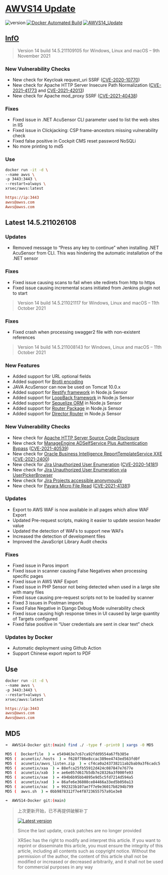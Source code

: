 # [AWVS14 Update](https://awvs.vercel.app/)

![version](https://img.shields.io/badge/Version-14.5.211026108-da282a)  [![Docker Automated Build](https://img.shields.io/docker/automated/xrsec/awvs?label=Build&logo=docker&style=flat-square)](https://hub.docker.com/r/xrsec/awvs) [![AWVS14_Update](https://github.com/XRSec/AWVS14-Update/actions/workflows/AWVS14_Update.yml/badge.svg)](https://github.com/XRSec/AWVS14-Update/actions/workflows/AWVS14_Update.yml)

## [InfO](https://www.acunetix.com/support/build-history/)

> Version 14 build 14.5.211109105 for Windows, Linux and macOS – 9th November 2021

### New Vulnerability Checks

- New check for Keycloak request_uri SSRF ([CVE-2020-10770](https://nvd.nist.gov/vuln/detail/CVE-2020-10770))
- New check for Apache HTTP Server Insecure Path Normalization ([CVE-2021-41773](https://nvd.nist.gov/vuln/detail/CVE-2021-41773) and [CVE-2021-42013](https://nvd.nist.gov/vuln/detail/CVE-2021-42013))
- New check for Apache mod_proxy SSRF ([CVE-2021-40438](https://nvd.nist.gov/vuln/detail/CVE-2021-40438))

### Fixes

- Fixed issue in .NET AcuSensor CLI parameter used to list the web sites in IIS
- Fixed issue in Clickjacking: CSP frame-ancestors missing vulnerability check
- Fixed false positive in Сockpit CMS reset password NoSQLi
- No more printing to md5

### Use

```bash
docker run -it -d \
--name awvs \
-p 3443:3443 \
--restart=always \
xrsec/awvs:latest
```

```ini
https://ip:3443
awvs@awvs.com
Awvs@awvs.com
```

## Latest 14.5.211026108
### Updates

- Removed message to “Press any key to continue” when installing .NET AcuSensor from CLI. This was hindering the automatic installation of the .NET sensor

### Fixes

- Fixed issue causing scans to fail when site redirets from http to https
- Fixed issue causing incremental scans initiated from Jenkins plugin not to start

> Version 14 build 14.5.211021117 for Windows, Linux and macOS – 11th October 2021

### Fixes

- Fixed crash when processing swagger2 file with non-existent references

> Version 14 build 14.5.211008143 for Windows, Linux and macOS – 11th October 2021

### New Features

- Added support for URL optional fields
- Added support for [Brotli encoding](https://github.com/google/brotli)
- JAVA AcuSensor can now be used on Tomcat 10.0.x
- Added support for [Restify framework](https://loopback.io/getting-started.html) in Node.js Sensor
- Added support for [LoopBack framework](https://loopback.io/) in Node.js Sensor
- Added support for [Sequelize ORM](https://sequelize.org/) in Node.js Sensor
- Added support for [Router Package](https://www.npmjs.com/package/router) in Node.js Sensor
- Added support for [Director Router](https://www.npmjs.com/package/director) in Node.js Sensor

### New Vulnerability Checks

- New check for [Apache HTTP Server Source Code Disclosure](https://zeronights.ru/wp-content/uploads/2021/09/013_dmitriev-maksim.pdf)
- New check for [ManageEngine ADSelfService Plus Authentication Bypass](https://www.manageengine.com/products/self-service-password/kb/how-to-fix-authentication-bypass-vulnerability-in-REST-API.html) ([CVE-2021-40539](https://nvd.nist.gov/vuln/detail/CVE-2021-40539))
- New check for [Oracle Business Intelligence ReportTemplateService XXE](https://www.oracle.com/security-alerts/cpujul2021.html) ([CVE-2021-2400](https://nvd.nist.gov/vuln/detail/CVE-2021-2400))
- New check for [Jira Unauthorized User Enumeration](https://jira.atlassian.com/browse/JRASERVER-71560) ([CVE-2020-14181](https://nvd.nist.gov/vuln/detail/CVE-2020-14181))
- New check for [Jira Unauthorized User Enumeration via UserPickerBrowser](https://confluence.atlassian.com/adminjiraserver/control-anonymous-user-access-975034642.html)
- New check for [Jira Projects accessible anonymously](https://confluence.atlassian.com/adminjiraserver/control-anonymous-user-access-975034642.html)
- New check for [Payara Micro File Read](https://www.syss.de/fileadmin/dokumente/Publikationen/Advisories/SYSS-2021-054.txt) ([CVE-2021-41381](https://nvd.nist.gov/vuln/detail/CVE-2021-41381))

### Updates

- Export to AWS WAF is now available in all pages which allow WAF Export
- Updated Pre-request scripts, making it easier to update session header value
- Updated the detection of WAFs to support new WAFs
- Increased the detection of development files
- Improved the JavaScript Library Audit checks

### Fixes

- Fixed issue in Paros import
- Fixed issue in scanner causing False Negatives when processing specific pages
- Fixed issue in AWS WAF Export
- Fixed issue in PHP Sensor not being detected when used in a large site with many files
- Fixed issue causing pre-request scripts not to be loaded by scanner
- Fixed 3 issues in Postman imports
- Fixed False Negative in Django Debug Mode vulnerability check
- Fixed issue causing high response times in UI caused by large quantity of Targets configured
- Fixed false positive in “User credentials are sent in clear text” check

### Updates by Docker

- Automatic deployment using Github Action
- Support Chinese export report to PDF

## Use

```bash
docker run -it -d \
--name awvs \
-p 3443:3443 \
--restart=always \
xrsec/awvs:latest
```

```ini
https://ip:3443
awvs@awvs.com
Awvs@awvs.com
```

## MD5

```bash
➜  AWVS14-Docker git:(main) find ./ -type f -print0 | xargs -0 MD5

MD5 (  Dockerfile  ) = e549463e7c67ca92fdd9554a67fb385e
MD5 (  acunetix/.hosts  ) = f628f786e8ccac389ee4743ed563fd0f
MD5 (  acunetix/awvs_listen.zip  ) = cf4ca0a243738211ab2bab9a3f6cadc5
MD5 (  acunetix/xaa  ) = 88efca25fb55912d424c087847e7677e
MD5 (  acunetix/xab  ) = ae6e057d617b5db7e28326a3f000fe93
MD5 (  acunetix/xae  ) = 494b6b95bb4895e9d5c5fd7214d594a5
MD5 (  acunetix/xad  ) = 86afe6e36808ce84466a33ed5b050a13
MD5 (  acunetix/xac  ) = 992323b107ae7f7e9e36017b8294b799
MD5 (  awvs.sh  ) = 0bb9878312f7e4f8723655757a91e3e8

➜  AWVS14-Docker git:(main) 
```

> 上次更新开始，已不再提供破解补丁
>
> [![Latest version](https://img.shields.io/badge/fahai.org-法海之路-da282a)](https://www.fahai.org/index.php/archives/140/) 
>
> Since the last update, crack patches are no longer provided

> XRSec has the right to modify and interpret this article. If you want to reprint or disseminate this article, you must ensure the integrity of this article, including all contents such as copyright notice. Without the permission of the author, the content of this article shall not be modified or increased or decreased arbitrarily, and it shall not be used for commercial purposes in any way
